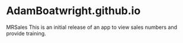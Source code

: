# AdamBoatwright.github.io
MRSales
This is an initial release of an app to view sales numbers and provide training.
